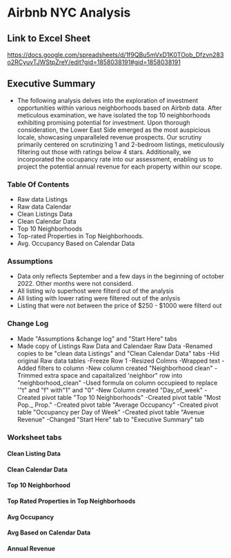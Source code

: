 # Airbnb NYC Analysis

## Link to Excel Sheet
https://docs.google.com/spreadsheets/d/1f9QBu5mVxD1K0TOob_Dfzvn283o2RCyuvTJWStpZreY/edit?gid=1858038191#gid=1858038191

## Executive Summary
- The following analysis delves into the exploration of investment opportunities within various neighborhoods based on Airbnb data. After meticulous examination, we have isolated the top 10 neighborhoods exhibiting promising potential for investment. Upon thorough consideration, the Lower East Side emerged as the most auspicious locale, showcasing unparalleled revenue prospects. Our scrutiny primarily centered on scrutinizing 1 and 2-bedroom listings, meticulously filtering out those with ratings below 4 stars. Additionally, we incorporated the occupancy rate into our assessment, enabling us to project the potential annual revenue for each property within our scope.

### Table Of Contents
- Raw data Listings
- Raw data Calendar
- Clean Listings Data
- Clean Calendar Data
- Top 10 Neighborhoods
- Top-rated Properties in Top Neighborhoods.
- Avg. Occupancy Based on Calendar Data

### Assumptions 
- Data only reflects September and a few days in the beginning of october 2022. Other months were not considerd.
- All listing w/o superhost were filterd out of the analysis
- All listing with lower rating were filtered out of the anlysis
- Listing that were not between the price of $250 - $1000 were filterd out

### Change Log
- Made "Assumptions &change log" and "Start Here" tabs
- Made copy of Listings Raw Data and Calendaer  Raw Data
-Renamed copies to be "clean  data Listings" and  "Clean Calendar Data" tabs
-Hid original Raw data tables
-Freeze Row 1
-Resized Colmns
-Wrapped text
-Added filters to column
-New column created "Neighborhood clean"
-Trimmed extra space and capaitalized 'neighbor" row into "neighborhood_clean"
-Used formula on column occupieed to replace '"t" and "f" with"1" and "0"
-New Column created "Day_of_week"
-Created pivot table "Top 10 Neighborhoods"
-Created pivot table "Most Pop._ Prop."
-Created pivot table "Average Occupancy"
-Created pivot table "Occupancy per Day of Week"
-Created pivot table "Avenue Revenue"
-Changed "Start Here" tab to "Executive Summary" tab

### Worksheet tabs
#### Clean Listing Data
#### Clean Calendar Data
#### Top 10 Neighborhood
#### Top Rated Properties in Top Neighborhoods
#### Avg Occupancy
#### Avg Based on Calendar Data
#### Annual Revenue
